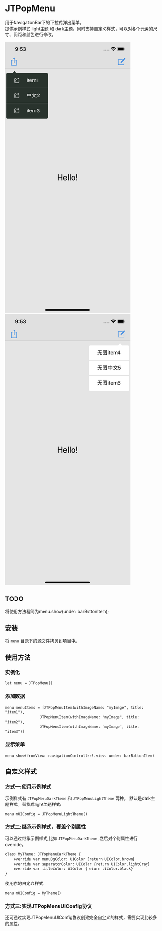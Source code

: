 # JTPopMenu  
用于NavigationBar下的下拉式弹出菜单。  
提供示例样式 light主题 和 dark主题。同时支持自定义样式，可以对各个元素的尺寸、间距和颜色进行修改。  

<img width="414" height="896" src="https://github.com/RealMeZJT/JTPopMenu/blob/master/Docs/Simulator%20Screen%20Shot%20-%20iPhone%20XR%20-%202018-12-20%20at%2021.53.04.png"/>
<img width="414" height="896" src="https://github.com/RealMeZJT/JTPopMenu/blob/master/Docs/Simulator%20Screen%20Shot%20-%20iPhone%20XR%20-%202018-12-20%20at%2021.53.07.png"/>

## TODO
将使用方法精简为menu.show(under: barButtonItem);  

## 安装  
将 `menu` 目录下的源文件拷贝到项目中。  

## 使用方法  
### 实例化
	let menu = JTPopMenu()  
### 添加数据

	menu.menuItems = [JTPopMenuItem(withImageName: "myImage", title: "item1"),  
                    JTPopMenuItem(withImageName: "myImage", title: "item2"),  
                    JTPopMenuItem(withImageName: "myImage", title: "item3")]  
### 显示菜单
	menu.show(fromView: navigationController!.view, under: barButtonItem)

## 自定义样式  
### 方式一:使用示例样式
示例样式有 `JTPopMenuDarkTheme` 和 `JTPopMenuLightTheme` 两种。
默认是dark主题样式。替换成light主题样式:  

	menu.mUIConfig = JTPopMenuLightTheme()

### 方式二:继承示例样式，覆盖个别属性
可以通过继承示例样式,比如 `JTPopMenuDarkTheme` ,然后对个别属性进行 override。

	class MyTheme: JTPopMenuDarkTheme {
	    override var menuBgColor: UIColor {return UIColor.brown}
	    override var separatorColor: UIColor {return UIColor.lightGray}
	    override var titleColor: UIColor {return UIColor.black}
	}
使用你的自定义样式  

	menu.mUIConfig = MyTheme()


### 方式三:实现JTPopMenuUIConfig协议  
还可通过实现JTPopMenuUIConfig协议创建完全自定义的样式，需要实现比较多的属性。 



